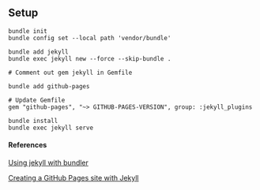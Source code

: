 ## Setup

```
bundle init
bundle config set --local path 'vendor/bundle'

bundle add jekyll
bundle exec jekyll new --force --skip-bundle .

# Comment out gem jekyll in Gemfile

bundle add github-pages

# Update Gemfile
gem "github-pages", "~> GITHUB-PAGES-VERSION", group: :jekyll_plugins

bundle install
bundle exec jekyll serve
```

#### References
[Using jekyll with bundler](https://jekyllrb.com/tutorials/using-jekyll-with-bundler/)

[Creating a GitHub Pages site with Jekyll](https://docs.github.com/en/pages/setting-up-a-github-pages-site-with-jekyll/creating-a-github-pages-site-with-jekyll)
